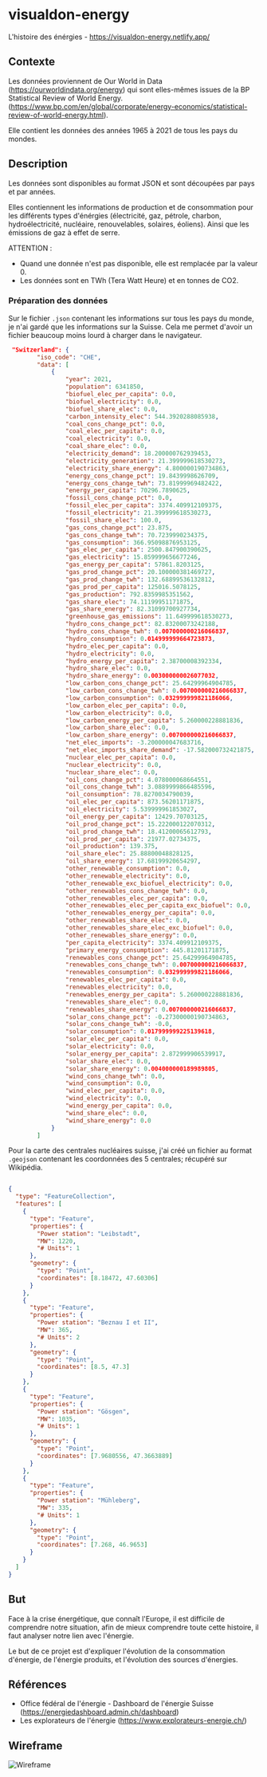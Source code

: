 # visualdon-energy

L'histoire des énérgies - https://visualdon-energy.netlify.app/

## Contexte

Les données proviennent de Our World in Data (https://ourworldindata.org/energy) qui sont elles-mêmes issues de la BP Statistical Review of World Energy. (https://www.bp.com/en/global/corporate/energy-economics/statistical-review-of-world-energy.html).

Elle contient les données des années 1965 à 2021 de tous les pays du mondes.

## Description

Les données sont disponibles au format JSON et sont découpées par pays et par années.

Elles contiennent les informations de production et de consommation pour les différents types d'énérgies (électricité, gaz, pétrole, charbon, hydroélectricité, nucléaire, renouvelables, solaires, éoliens). Ainsi que les émissions de gaz à effet de serre.

ATTENTION :
- Quand une donnée n'est pas disponible, elle est remplacée par la valeur 0.
- Les données sont en TWh (Tera Watt Heure) et en tonnes de CO2.

### Préparation des données

Sur le fichier `.json` contenant les informations sur tous les pays du monde, je n'ai gardé que les informations sur la Suisse. Cela me permet d'avoir un fichier beaucoup moins lourd à charger dans le navigateur. 

```json
 "Switzerland": {
        "iso_code": "CHE",
        "data": [
            {
                "year": 2021,
                "population": 6341850,
                "biofuel_elec_per_capita": 0.0,
                "biofuel_electricity": 0.0,
                "biofuel_share_elec": 0.0,
                "carbon_intensity_elec": 544.3920288085938,
                "coal_cons_change_pct": 0.0,
                "coal_elec_per_capita": 0.0,
                "coal_electricity": 0.0,
                "coal_share_elec": 0.0,
                "electricity_demand": 18.200000762939453,
                "electricity_generation": 21.399999618530273,
                "electricity_share_energy": 4.800000190734863,
                "energy_cons_change_pct": 19.8439998626709,
                "energy_cons_change_twh": 73.81999969482422,
                "energy_per_capita": 70296.7890625,
                "fossil_cons_change_pct": 0.0,
                "fossil_elec_per_capita": 3374.409912109375,
                "fossil_electricity": 21.399999618530273,
                "fossil_share_elec": 100.0,
                "gas_cons_change_pct": 23.875,
                "gas_cons_change_twh": 70.7239990234375,
                "gas_consumption": 366.95098876953125,
                "gas_elec_per_capita": 2500.847900390625,
                "gas_electricity": 15.859999656677246,
                "gas_energy_per_capita": 57861.8203125,
                "gas_prod_change_pct": 20.100000381469727,
                "gas_prod_change_twh": 132.68899536132812,
                "gas_prod_per_capita": 125016.5078125,
                "gas_production": 792.8359985351562,
                "gas_share_elec": 74.11199951171875,
                "gas_share_energy": 82.31099700927734,
                "greenhouse_gas_emissions": 11.649999618530273,
                "hydro_cons_change_pct": 82.83200073242188,
                "hydro_cons_change_twh": 0.007000000216066837,
                "hydro_consumption": 0.014999999664723873,
                "hydro_elec_per_capita": 0.0,
                "hydro_electricity": 0.0,
                "hydro_energy_per_capita": 2.38700008392334,
                "hydro_share_elec": 0.0,
                "hydro_share_energy": 0.003000000026077032,
                "low_carbon_cons_change_pct": 25.64299964904785,
                "low_carbon_cons_change_twh": 0.007000000216066837,
                "low_carbon_consumption": 0.032999999821186066,
                "low_carbon_elec_per_capita": 0.0,
                "low_carbon_electricity": 0.0,
                "low_carbon_energy_per_capita": 5.260000228881836,
                "low_carbon_share_elec": 0.0,
                "low_carbon_share_energy": 0.007000000216066837,
                "net_elec_imports": -3.200000047683716,
                "net_elec_imports_share_demand": -17.582000732421875,
                "nuclear_elec_per_capita": 0.0,
                "nuclear_electricity": 0.0,
                "nuclear_share_elec": 0.0,
                "oil_cons_change_pct": 4.078000068664551,
                "oil_cons_change_twh": 3.0889999866485596,
                "oil_consumption": 78.8270034790039,
                "oil_elec_per_capita": 873.56201171875,
                "oil_electricity": 5.539999961853027,
                "oil_energy_per_capita": 12429.70703125,
                "oil_prod_change_pct": 15.222000122070312,
                "oil_prod_change_twh": 18.41200065612793,
                "oil_prod_per_capita": 21977.02734375,
                "oil_production": 139.375,
                "oil_share_elec": 25.88800048828125,
                "oil_share_energy": 17.68199920654297,
                "other_renewable_consumption": 0.0,
                "other_renewable_electricity": 0.0,
                "other_renewable_exc_biofuel_electricity": 0.0,
                "other_renewables_cons_change_twh": 0.0,
                "other_renewables_elec_per_capita": 0.0,
                "other_renewables_elec_per_capita_exc_biofuel": 0.0,
                "other_renewables_energy_per_capita": 0.0,
                "other_renewables_share_elec": 0.0,
                "other_renewables_share_elec_exc_biofuel": 0.0,
                "other_renewables_share_energy": 0.0,
                "per_capita_electricity": 3374.409912109375,
                "primary_energy_consumption": 445.81201171875,
                "renewables_cons_change_pct": 25.64299964904785,
                "renewables_cons_change_twh": 0.007000000216066837,
                "renewables_consumption": 0.032999999821186066,
                "renewables_elec_per_capita": 0.0,
                "renewables_electricity": 0.0,
                "renewables_energy_per_capita": 5.260000228881836,
                "renewables_share_elec": 0.0,
                "renewables_share_energy": 0.007000000216066837,
                "solar_cons_change_pct": -0.27300000190734863,
                "solar_cons_change_twh": -0.0,
                "solar_consumption": 0.017999999225139618,
                "solar_elec_per_capita": 0.0,
                "solar_electricity": 0.0,
                "solar_energy_per_capita": 2.872999906539917,
                "solar_share_elec": 0.0,
                "solar_share_energy": 0.004000000189989805,
                "wind_cons_change_twh": 0.0,
                "wind_consumption": 0.0,
                "wind_elec_per_capita": 0.0,
                "wind_electricity": 0.0,
                "wind_energy_per_capita": 0.0,
                "wind_share_elec": 0.0,
                "wind_share_energy": 0.0
            }
        ]
```

Pour la carte des centrales nucléaires suisse, j'ai créé un fichier au format `.geojson` contenant les coordonnées des 5 centrales; récupéré sur Wikipédia.

```json

{
  "type": "FeatureCollection",
  "features": [
    {
      "type": "Feature",
      "properties": {
        "Power station": "Leibstadt",
        "MW": 1220,
        "# Units": 1
      },
      "geometry": {
        "type": "Point",
        "coordinates": [8.18472, 47.60306]
      }
    },
    {
      "type": "Feature",
      "properties": {
        "Power station": "Beznau I et II",
        "MW": 365,
        "# Units": 2
      },
      "geometry": {
        "type": "Point",
        "coordinates": [8.5, 47.3]
      }
    },
    {
      "type": "Feature",
      "properties": {
        "Power station": "Gösgen",
        "MW": 1035,
        "# Units": 1
      },
      "geometry": {
        "type": "Point",
        "coordinates": [7.9680556, 47.3663889]
      }
    },
    {
      "type": "Feature",
      "properties": {
        "Power station": "Mühleberg",
        "MW": 335,
        "# Units": 1
      },
      "geometry": {
        "type": "Point",
        "coordinates": [7.268, 46.9653]
      }
    }
  ]
}
```

## But

Face à la crise énergétique, que connaît l'Europe, il est difficile de comprendre notre situation, afin de mieux comprendre toute cette histoire, il faut analyser notre lien avec l'énergie.

Le but de ce projet est d'expliquer l'évolution de la consommation d'énergie, de l'énergie produits, et l'évolution des sources d'énergies.

## Références

- Office fédéral de l'énergie - Dashboard de l'énergie Suisse (https://energiedashboard.admin.ch/dashboard)
- Les explorateurs de l'énergie (https://www.explorateurs-energie.ch/)

## Wireframe

![Wireframe](./assets/images/wireframe.png)
